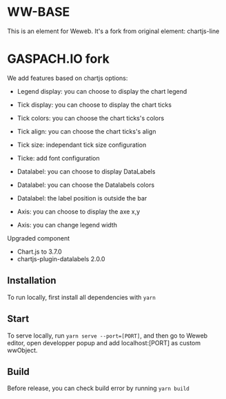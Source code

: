 # WW-BASE

This is an element for Weweb. It's a fork from original element: chartjs-line

# GASPACH.IO fork

We add features based on chartjs options:

- Legend display: you can choose to display the chart legend

- Tick display: you can choose to display the chart ticks

- Tick colors: you can choose the chart ticks's colors

- Tick align: you can choose the chart ticks's align

- Tick size: independant tick size configuration 

- Ticke: add font configuration

- Datalabel: you can choose to display DataLabels

- Datalabel: you can choose the Datalabels colors

- Datalabel: the label position is outside the bar

- Axis: you can choose to display the axe x,y

- Axis: you can change legend width




Upgraded component

- Chart.js to 3.7.0
- chartjs-plugin-datalabels 2.0.0 



## Installation

To run locally, first install all dependencies with `yarn`

## Start

To serve locally, run `yarn serve --port=[PORT]`, and then go to Weweb editor, open developper popup and add localhost:[PORT] as custom wwObject.

## Build

Before release, you can check build error by running `yarn build`

